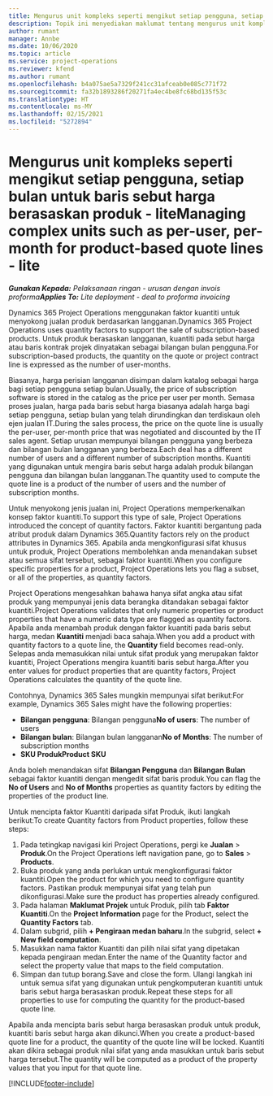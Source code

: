 ```yaml
---
title: Mengurus unit kompleks seperti mengikut setiap pengguna, setiap bulan untuk baris sebut harga berasaskan produk - lite
description: Topik ini menyediakan maklumat tentang mengurus unit kompleks untuk baris sebut harga berasaskan projek.
author: rumant
manager: Annbe
ms.date: 10/06/2020
ms.topic: article
ms.service: project-operations
ms.reviewer: kfend
ms.author: rumant
ms.openlocfilehash: b4a075ae5a7329f241cc31afceab0e085c771f72
ms.sourcegitcommit: fa32b1893286f20271fa4ec4be8fc68bd135f53c
ms.translationtype: HT
ms.contentlocale: ms-MY
ms.lasthandoff: 02/15/2021
ms.locfileid: "5272894"
---
```

# <a name="managing-complex-units-such-as-per-user-per-month-for-product-based-quote-lines---lite"></a><span data-ttu-id="53b4a-103">Mengurus unit kompleks seperti mengikut setiap pengguna, setiap bulan untuk baris sebut harga berasaskan produk - lite</span><span class="sxs-lookup"><span data-stu-id="53b4a-103">Managing complex units such as per-user, per-month for product-based quote lines - lite</span></span>

<span data-ttu-id="53b4a-104">_**Gunakan Kepada:** Pelaksanaan ringan - urusan dengan invois proforma_</span><span class="sxs-lookup"><span data-stu-id="53b4a-104">_**Applies To:** Lite deployment - deal to proforma invoicing_</span></span>

<span data-ttu-id="53b4a-105">Dynamics 365 Project Operations menggunakan faktor kuantiti untuk menyokong jualan produk berdasarkan langganan.</span><span class="sxs-lookup"><span data-stu-id="53b4a-105">Dynamics 365 Project Operations uses quantity factors to support the sale of subscription-based products.</span></span> <span data-ttu-id="53b4a-106">Untuk produk berasaskan langganan, kuantiti pada sebut harga atau baris kontrak projek dinyatakan sebagai bilangan bulan pengguna.</span><span class="sxs-lookup"><span data-stu-id="53b4a-106">For subscription-based products, the quantity on the quote or project contract line is expressed as the number of user-months.</span></span>

<span data-ttu-id="53b4a-107">Biasanya, harga perisian langganan disimpan dalam katalog sebagai harga bagi setiap pengguna setiap bulan.</span><span class="sxs-lookup"><span data-stu-id="53b4a-107">Usually, the price of subscription software is stored in the catalog as the price per user per month.</span></span> <span data-ttu-id="53b4a-108">Semasa proses jualan, harga pada baris sebut harga biasanya adalah harga bagi setiap pengguna, setiap bulan yang telah dirundingkan dan terdiskaun oleh ejen jualan IT.</span><span class="sxs-lookup"><span data-stu-id="53b4a-108">During the sales process, the price on the quote line is usually the per-user, per-month price that was negotiated and discounted by the IT sales agent.</span></span> <span data-ttu-id="53b4a-109">Setiap urusan mempunyai bilangan pengguna yang berbeza dan bilangan bulan langganan yang berbeza.</span><span class="sxs-lookup"><span data-stu-id="53b4a-109">Each deal has a different number of users and a different number of subscription months.</span></span> <span data-ttu-id="53b4a-110">Kuantiti yang digunakan untuk mengira baris sebut harga adalah produk bilangan pengguna dan bilangan bulan langganan.</span><span class="sxs-lookup"><span data-stu-id="53b4a-110">The quantity used to compute the quote line is a product of the number of users and the number of subscription months.</span></span>

<span data-ttu-id="53b4a-111">Untuk menyokong jenis jualan ini, Project Operations memperkenalkan konsep faktor kuantiti.</span><span class="sxs-lookup"><span data-stu-id="53b4a-111">To support this type of sale, Project Operations introduced the concept of quantity factors.</span></span> <span data-ttu-id="53b4a-112">Faktor kuantiti bergantung pada atribut produk dalam Dynamics 365.</span><span class="sxs-lookup"><span data-stu-id="53b4a-112">Quantity factors rely on the product attributes in Dynamics 365.</span></span> <span data-ttu-id="53b4a-113">Apabila anda mengkonfigurasi sifat khusus untuk produk, Project Operations membolehkan anda menandakan subset atau semua sifat tersebut, sebagai faktor kuantiti.</span><span class="sxs-lookup"><span data-stu-id="53b4a-113">When you configure specific properties for a product, Project Operations lets you flag a subset, or all of the properties, as quantity factors.</span></span>

<span data-ttu-id="53b4a-114">Project Operations mengesahkan bahawa hanya sifat angka atau sifat produk yang mempunyai jenis data berangka ditandakan sebagai faktor kuantiti.</span><span class="sxs-lookup"><span data-stu-id="53b4a-114">Project Operations validates that only numeric properties or product properties that have a numeric data type are flagged as quantity factors.</span></span> <span data-ttu-id="53b4a-115">Apabila anda menambah produk dengan faktor kuantiti pada baris sebut harga, medan **Kuantiti** menjadi baca sahaja.</span><span class="sxs-lookup"><span data-stu-id="53b4a-115">When you add a product with quantity factors to a quote line, the **Quantity** field becomes read-only.</span></span> <span data-ttu-id="53b4a-116">Selepas anda memasukkan nilai untuk sifat produk yang merupakan faktor kuantiti, Project Operations mengira kuantiti baris sebut harga.</span><span class="sxs-lookup"><span data-stu-id="53b4a-116">After you enter values for product properties that are quantity factors, Project Operations calculates the quantity of the quote line.</span></span>

<span data-ttu-id="53b4a-117">Contohnya, Dynamics 365 Sales mungkin mempunyai sifat berikut:</span><span class="sxs-lookup"><span data-stu-id="53b4a-117">For example, Dynamics 365 Sales might have the following properties:</span></span>

- <span data-ttu-id="53b4a-118">**Bilangan pengguna**: Bilangan pengguna</span><span class="sxs-lookup"><span data-stu-id="53b4a-118">**No of users**: The number of users</span></span>
- <span data-ttu-id="53b4a-119">**Bilangan bulan**: Bilangan bulan langganan</span><span class="sxs-lookup"><span data-stu-id="53b4a-119">**No of Months**: The number of subscription months</span></span>
- <span data-ttu-id="53b4a-120">**SKU Produk**</span><span class="sxs-lookup"><span data-stu-id="53b4a-120">**Product SKU**</span></span>

<span data-ttu-id="53b4a-121">Anda boleh menandakan sifat **Bilangan Pengguna** dan **Bilangan Bulan** sebagai faktor kuantiti dengan mengedit sifat baris produk.</span><span class="sxs-lookup"><span data-stu-id="53b4a-121">You can flag the **No of Users** and **No of Months** properties as quantity factors by editing the properties of the product line.</span></span>

<span data-ttu-id="53b4a-122">Untuk mencipta faktor Kuantiti daripada sifat Produk, ikuti langkah berikut:</span><span class="sxs-lookup"><span data-stu-id="53b4a-122">To create Quantity factors from Product properties, follow these steps:</span></span>

1. <span data-ttu-id="53b4a-123">Pada tetingkap navigasi kiri Project Operations, pergi ke **Jualan** > **Produk**.</span><span class="sxs-lookup"><span data-stu-id="53b4a-123">On the Project Operations left navigation pane, go to **Sales** > **Products**.</span></span>
2. <span data-ttu-id="53b4a-124">Buka produk yang anda perlukan untuk mengkonfigurasi faktor kuantiti.</span><span class="sxs-lookup"><span data-stu-id="53b4a-124">Open the product for which you need to configure quantity factors.</span></span> <span data-ttu-id="53b4a-125">Pastikan produk mempunyai sifat yang telah pun dikonfigurasi.</span><span class="sxs-lookup"><span data-stu-id="53b4a-125">Make sure the product has properties already configured.</span></span>
3. <span data-ttu-id="53b4a-126">Pada halaman **Maklumat Projek** untuk Produk, pilih tab **Faktor Kuantiti**.</span><span class="sxs-lookup"><span data-stu-id="53b4a-126">On the **Project Information** page for the Product, select the **Quantity Factors** tab.</span></span>
4. <span data-ttu-id="53b4a-127">Dalam subgrid, pilih **+ Pengiraan medan baharu**.</span><span class="sxs-lookup"><span data-stu-id="53b4a-127">In the subgrid, select **+ New field computation**.</span></span>
5. <span data-ttu-id="53b4a-128">Masukkan nama faktor Kuantiti dan pilih nilai sifat yang dipetakan kepada pengiraan medan.</span><span class="sxs-lookup"><span data-stu-id="53b4a-128">Enter the name of the Quantity factor and select the property value that maps to the field computation.</span></span>
6. <span data-ttu-id="53b4a-129">Simpan dan tutup borang.</span><span class="sxs-lookup"><span data-stu-id="53b4a-129">Save and close the form.</span></span> <span data-ttu-id="53b4a-130">Ulangi langkah ini untuk semua sifat yang digunakan untuk pengkomputeran kuantiti untuk baris sebut harga berasaskan produk.</span><span class="sxs-lookup"><span data-stu-id="53b4a-130">Repeat these steps for all properties to use for computing the quantity for the product-based quote line.</span></span>

<span data-ttu-id="53b4a-131">Apabila anda mencipta baris sebut harga berasaskan produk untuk produk, kuantiti baris sebut harga akan dikunci.</span><span class="sxs-lookup"><span data-stu-id="53b4a-131">When you create a product-based quote line for a product, the quantity of the quote line will be locked.</span></span> <span data-ttu-id="53b4a-132">Kuantiti akan dikira sebagai produk nilai sifat yang anda masukkan untuk baris sebut harga tersebut.</span><span class="sxs-lookup"><span data-stu-id="53b4a-132">The quantity will be computed as a product of the property values that you input for that quote line.</span></span>


[!INCLUDE[footer-include](../../includes/footer-banner.md)]